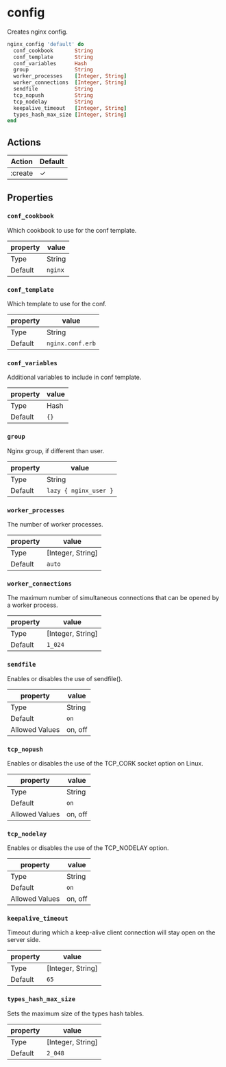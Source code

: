 # config

Creates nginx config.

```ruby
nginx_config 'default' do
  conf_cookbook       String
  conf_template       String
  conf_variables      Hash
  group               String
  worker_processes    [Integer, String]
  worker_connections  [Integer, String]
  sendfile            String
  tcp_nopush          String
  tcp_nodelay         String
  keepalive_timeout   [Integer, String]
  types_hash_max_size [Integer, String]
end
```

## Actions

| Action  | Default  |
| ------- | -------- |
| :create | &#x2713; |

## Properties

### `conf_cookbook`

Which cookbook to use for the conf template.

| property       | value         |
| -------------- | ------------- |
| Type           | String        |
| Default        | `nginx`       |

### `conf_template`

Which template to use for the conf.

| property       | value            |
| -------------- | ---------------- |
| Type           | String           |
| Default        | `nginx.conf.erb` |

### `conf_variables`

Additional variables to include in conf template.

| property       | value |
| -------------- | ----- |
| Type           | Hash  |
| Default        | `{}`  |

### `group`

Nginx group, if different than user.

| property       | value                 |
| -------------- | --------------------- |
| Type           | String                |
| Default        | `lazy { nginx_user }` |

### `worker_processes`

The number of worker processes.

| property       | value             |
| -------------- | ----------------- |
| Type           | [Integer, String] |
| Default        | `auto`            |

### `worker_connections`

The maximum number of simultaneous connections that can be opened by a worker process.

| property       | value             |
| -------------- | ----------------- |
| Type           | [Integer, String] |
| Default        | `1_024`           |

### `sendfile`

Enables or disables the use of sendfile().

| property       | value   |
| -------------- | ------- |
| Type           | String  |
| Default        | `on`    |
| Allowed Values | on, off |

### `tcp_nopush`

Enables or disables the use of the TCP_CORK socket option on Linux.

| property       | value   |
| -------------- | ------- |
| Type           | String  |
| Default        | `on`    |
| Allowed Values | on, off |

### `tcp_nodelay`

Enables or disables the use of the TCP_NODELAY option.

| property       | value   |
| -------------- | ------- |
| Type           | String  |
| Default        | `on`    |
| Allowed Values | on, off |

### `keepalive_timeout`

Timeout during which a keep-alive client connection will stay open on the server side.

| property       | value             |
| -------------- | ----------------- |
| Type           | [Integer, String] |
| Default        | `65`              |

### `types_hash_max_size`

Sets the maximum size of the types hash tables.

| property       | value             |
| -------------- | ----------------- |
| Type           | [Integer, String] |
| Default        | `2_048`           |
